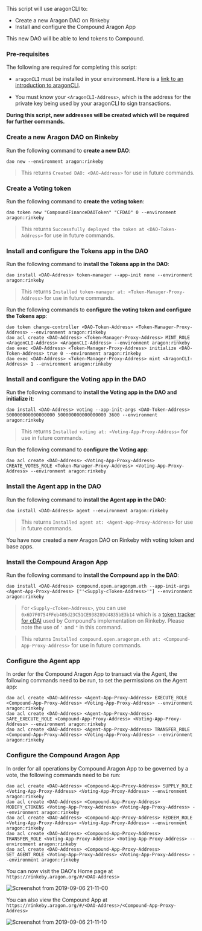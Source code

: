 This script will use aragonCLI to:

- Create a new Aragon DAO on Rinkeby
- Install and configure the Compound Aragon App

This new DAO will be able to lend tokens to Compound.

### Pre-requisites

The following are required for completing this script:

- `aragonCLI` must be installed in your environment. Here is a [link to an introduction to aragonCLI](https://hack.aragon.org/docs/cli-intro.html).

- You must know your `<AragonCLI-Address>`, which is the address for the private key being used by your aragonCLI to sign transactions.

**During this script, new addresses will be created which will be required for further commands.**

### Create a new Aragon DAO on Rinkeby

Run the following command to **create a new DAO**:

```
dao new --environment aragon:rinkeby
```

> This returns `Created DAO: <DAO-Address>` for use in future commands.

### Create a Voting token

Run the following command to **create the voting token**:

```
dao token new "CompoundFinanceDAOToken" "CFDAO" 0 --environment aragon:rinkeby
```

> This returns `Successfully deployed the token at <DAO-Token-Address>` for use in future commands.

### Install and configure the Tokens app in the DAO

Run the following command to **install the Tokens app in the DAO**:

```
dao install <DAO-Address> token-manager --app-init none --environment aragon:rinkeby
```

> This returns `Installed token-manager at: <Token-Manager-Proxy-Address>` for use in future commands.

Run the following commands to **configure the voting token and configure the Tokens app**:

```
dao token change-controller <DAO-Token-Address> <Token-Manager-Proxy-Address> --environment aragon:rinkeby
dao acl create <DAO-Address> <Token-Manager-Proxy-Address> MINT_ROLE <AragonCLI-Address> <AragonCLI-Address> --environment aragon:rinkeby
dao exec <DAO-Address> <Token-Manager-Proxy-Address> initialize <DAO-Token-Address> true 0 --environment aragon:rinkeby
dao exec <DAO-Address> <Token-Manager-Proxy-Address> mint <AragonCLI-Address> 1 --environment aragon:rinkeby
```

### Install and configure the Voting app in the DAO

Run the following command to **install the Voting app in the DAO and initialize it**:

```
dao install <DAO-Address> voting --app-init-args <DAO-Token-Address> 500000000000000000 500000000000000000 3600 --environment aragon:rinkeby
```

> This returns `Installed voting at: <Voting-App-Proxy-Address>` for use in future commands.

Run the following command to **configure the Voting app**:

```
dao acl create <DAO-Address> <Voting-App-Proxy-Address> CREATE_VOTES_ROLE <Token-Manager-Proxy-Address> <Voting-App-Proxy-Address> --environment aragon:rinkeby
```

### Install the Agent app in the DAO

Run the following command to **install the Agent app in the DAO**:

```
dao install <DAO-Address> agent --environment aragon:rinkeby
```

> This returns `Installed agent at: <Agent-App-Proxy-Address>` for use in future commands.

You have now created a new Aragon DAO on Rinkeby with voting token and base apps.

### Install the Compound Aragon App

Run the following command to **install the Compound app in the DAO**:

```
dao install <DAO-Address> compound.open.aragonpm.eth --app-init-args <Agent-App-Proxy-Address> ["'<Supply-cToken-Address>'"] --environment aragon:rinkeby
```

> For `<Supply-cToken-Address>`, you can use `0x6D7F0754FFeb405d23C51CE938289d4835bE3b14` which is a [token tracker for cDAI](https://rinkeby.etherscan.io/address/0x6D7F0754FFeb405d23C51CE938289d4835bE3b14) used by Compound's implementation on Rinkeby. Please note the use of `'` and `"` in this command.

> This returns `Installed compound.open.aragonpm.eth at: <Compound-App-Proxy-Address>` for use in future commands.

### Configure the Agent app

In order for the Compound Aragon App to transact via the Agent, the following commands need to be run, to set the permissions on the Agent app:

```
dao acl create <DAO-Address> <Agent-App-Proxy-Address> EXECUTE_ROLE <Compound-App-Proxy-Address> <Voting-App-Proxy-Address> --environment aragon:rinkeby
dao acl create <DAO-Address> <Agent-App-Proxy-Address> SAFE_EXECUTE_ROLE <Compound-App-Proxy-Address> <Voting-App-Proxy-Address> --environment aragon:rinkeby
dao acl create <DAO-Address> <Agent-App-Proxy-Address> TRANSFER_ROLE <Compound-App-Proxy-Address> <Voting-App-Proxy-Address> --environment aragon:rinkeby
```

### Configure the Compound Aragon App

In order for all operations by Compound Aragon App to be governed by a vote, the following commands need to be run:

```
dao acl create <DAO-Address> <Compound-App-Proxy-Address> SUPPLY_ROLE <Voting-App-Proxy-Address> <Voting-App-Proxy-Address> --environment aragon:rinkeby
dao acl create <DAO-Address> <Compound-App-Proxy-Address> MODIFY_CTOKENS <Voting-App-Proxy-Address> <Voting-App-Proxy-Address> --environment aragon:rinkeby
dao acl create <DAO-Address> <Compound-App-Proxy-Address> REDEEM_ROLE <Voting-App-Proxy-Address> <Voting-App-Proxy-Address> --environment aragon:rinkeby
dao acl create <DAO-Address> <Compound-App-Proxy-Address> TRANSFER_ROLE <Voting-App-Proxy-Address> <Voting-App-Proxy-Address> --environment aragon:rinkeby
dao acl create <DAO-Address> <Compound-App-Proxy-Address> SET_AGENT_ROLE <Voting-App-Proxy-Address> <Voting-App-Proxy-Address> --environment aragon:rinkeby
```

You can now visit the DAO's Home page at `https://rinkeby.aragon.org/#/<DAO-Address>`

![Screenshot from 2019-09-06 21-11-00](https://user-images.githubusercontent.com/2212651/64454294-e9814a80-d0ea-11e9-8137-32649a777af3.png)

You can also view the Compound App at `https://rinkeby.aragon.org/#/<DAO-Address>/<Compound-App-Proxy-Address>`

![Screenshot from 2019-09-06 21-11-10](https://user-images.githubusercontent.com/2212651/64454295-e9814a80-d0ea-11e9-89db-5ab62bacc8ac.png)
